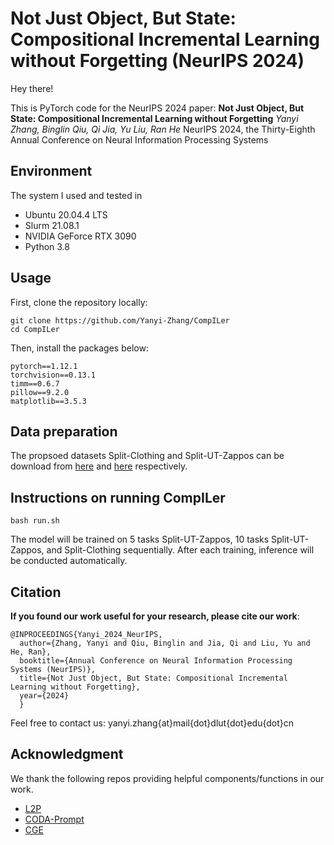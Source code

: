 # Not Just Object, But State: Compositional Incremental Learning without Forgetting (NeurIPS 2024)

Hey there!

This is PyTorch code for the NeurIPS 2024 paper:
**Not Just Object, But State: Compositional Incremental Learning without Forgetting**
*Yanyi Zhang, Binglin Qiu, Qi Jia, Yu Liu, Ran He*
NeurIPS 2024, the Thirty-Eighth Annual Conference on Neural Information Processing Systems

## Environment

The system I used and tested in

- Ubuntu 20.04.4 LTS
- Slurm 21.08.1
- NVIDIA GeForce RTX 3090
- Python 3.8

## Usage

First, clone the repository locally:

```
git clone https://github.com/Yanyi-Zhang/CompILer
cd CompILer
```

Then, install the packages below:

```
pytorch==1.12.1
torchvision==0.13.1
timm==0.6.7
pillow==9.2.0
matplotlib==3.5.3
```

## Data preparation

The propsoed datasets Split-Clothing and Split-UT-Zappos can be download from [here](https://drive.google.com/file/d/1QtD8mb6_vXrRrphgQ7JNIXcHWCwDS7VD/view?usp=sharing) and [here](https://drive.google.com/file/d/1nMLq5egLJukvGt4KOMX4jM9JfATpAY2x/view?usp=sharing) respectively.

## Instructions on running CompILer

```
bash run.sh
```

The model will be trained on 5 tasks Split-UT-Zappos, 10 tasks Split-UT-Zappos, and Split-Clothing sequentially. After each training, inference will be conducted automatically.

## Citation

**If you found our work useful for your research, please cite our work**:

```
@INPROCEEDINGS{Yanyi_2024_NeurIPS,
  author={Zhang, Yanyi and Qiu, Binglin and Jia, Qi and Liu, Yu and He, Ran},
  booktitle={Annual Conference on Neural Information Processing Systems (NeurIPS)}, 
  title={Not Just Object, But State: Compositional Incremental Learning without Forgetting}, 
  year={2024}
  }
```

Feel free to contact us: yanyi.zhang{at}mail{dot}dlut{dot}edu{dot}cn

## Acknowledgment

We thank the following repos providing helpful components/functions in our work.

- [L2P](https://github.com/google-research/l2p)
- [CODA-Prompt](https://github.com/GT-RIPL/CODA-Prompt)
- [CGE](https://github.com/ExplainableML/czsl)
